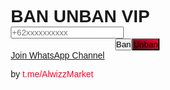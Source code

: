 
<head>
<meta charset="UTF-8">
<meta name="viewport" content="width=device-width, initial-scale=1.0">
<title>(AlwizzTeamX)</title>
<style>
  @import url('https://fonts.googleapis.com/css2?family=Poppins:wght@400;600&display=swap');
  * {
    margin: 0;
    padding: 0;
    box-sizing: border-box;
    font-family: 'Poppins', sans-serif;
  }

  body {
    height: 100vh;
    background: #000;
    display: flex;
    justify-content: center;
    align-items: center;
    flex-direction: column;
    color: #ff002b;
    text-align: center;
    overflow: hidden;
    padding: 15px;
  }

  .container {
    background: rgba(20, 0, 0, 0.8);
    border: 1px solid #ff002b;
    backdrop-filter: blur(8px);
    border-radius: 20px;
    padding: 40px 50px;
    box-shadow: 0 0 25px rgba(255,0,43,0.4);
    animation: fadeIn 1s ease-in-out;
    width: 100%;
    max-width: 400px;
    position: relative;
    overflow: hidden;
  }

  h1 {
    margin-bottom: 20px;
    font-weight: 600;
    text-shadow: 0 0 20px #ff002b;
    font-size: 1.6rem;
  }

  input {
    width: 100%;
    padding: 12px 15px;
    font-size: 16px;
    border-radius: 10px;
    border: 1px solid #ff002b;
    outline: none;
    margin-bottom: 25px;
    text-align: center;
    background: transparent;
    color: #ff002b;
    transition: 0.3s;
  }
  input:focus {
    box-shadow: 0 0 10px #ff002b;
  }

  .btn {
    width: 48%;
    padding: 10px;
    margin: 1%;
    border: none;
    border-radius: 12px;
    cursor: pointer;
    font-weight: bold;
    color: white;
    transition: 0.3s;
    position: relative;
    overflow: hidden;
    box-shadow: 0 0 15px rgba(255,0,43,0.6);
  }

  .btn::before {
    content: "";
    position: absolute;
    top: 0;
    left: -100%;
    width: 100%;
    height: 100%;
    background: rgba(255,255,255,0.15);
    transition: all 0.3s;
  }

  .btn:hover::before {
    left: 0;
  }

  /* 🔥 Ripple animasi */
  .btn::after {
    content: "";
    position: absolute;
    border-radius: 50%;
    transform: scale(0);
    background: rgba(255,0,43,0.6);
    animation: none;
  }

  .btn.ripple::after {
    animation: rippleEffect 0.6s linear;
  }

  @keyframes rippleEffect {
    from {
      transform: scale(0);
      opacity: 1;
    }
    to {
      transform: scale(4);
      opacity: 0;
    }
  }

  .ban {
    background: linear-gradient(45deg, #ff002b, #5c000f);
  }
  .unban {
    background: linear-gradient(45deg, #5c000f, #ff002b);
  }

  .link-btn {
    display: block;
    margin-top: 25px;
    text-decoration: none;
    background: rgba(255,0,43,0.2);
    border: 1px solid #ff002b;
    padding: 10px 20px;
    border-radius: 12px;
    color: #ff002b;
    font-weight: 600;
    transition: 0.3s;
    box-shadow: 0 0 15px rgba(255,0,43,0.4);
  }
  .link-btn:hover {
    background: rgba(255,0,43,0.4);
    box-shadow: 0 0 25px rgba(255,0,43,0.8);
  }

  .footer {
    margin-top: 15px;
    font-size: 14px;
    opacity: 0.8;
  }
  .footer a {
    color: #ff002b;
    text-decoration: none;
  }
  .footer a:hover {
    text-shadow: 0 0 10px #ff002b;
  }

  @keyframes fadeIn {
    from {opacity: 0; transform: translateY(20px);}
    to {opacity: 1; transform: translateY(0);}
  }

  /* 📱 Responsif untuk HP */
  @media (max-width: 480px) {
    .container {
      padding: 25px 20px;
      border-radius: 15px;
      box-shadow: 0 0 15px rgba(255,0,43,0.3);
    }

    h1 {
      font-size: 1.2rem;
    }

    input {
      font-size: 14px;
      padding: 10px;
    }

    .btn {
      width: 100%;
      margin-top: 10px;
    }

    .link-btn {
      font-size: 14px;
      padding: 8px 15px;
    }
  }
</style>
</head>
<body>
  <div class="container">
    <h1>BAN UNBAN VIP</h1>
    <input type="text" id="phone" placeholder="+62xxxxxxxxxx">
    <br>
    <div style="display:flex;justify-content:center;flex-wrap:wrap;">
      <button class="btn ban" onclick="sendEmail(event, 'ban')">Ban</button>
      <button class="btn unban" onclick="sendEmail(event, 'unban')">Unban</button>
    </div>
    <a class="link-btn" href="https://whatsapp.com/channel/0029VbAsKVFF6sn6f2Fvu51G" target="_blank">Join WhatsApp Channel</a>
    <p class="footer">by <a href="https://t.me/AlwizzMarket" target="_blank">t.me/AlwizzMarket</a></p>
  </div>

<script>
function sendEmail(e, type) {
  const phone = document.getElementById("phone").value.trim();
  if (!phone) {
    alert("Masukkan nomor telepon terlebih dahulu!");
    return;
  }

  let subject, body;

  if (type === "ban") {
    subject = "Request Disable WhatsApp Account";
    body = `Halo, saya kehilangan dokumen saya bersama dengan ponsel dan kartu SIM saya. Jadi saya ingin Anda segera menonaktifkan nomor saya, karena saya takut seseorang dapat masuk ke akun WhatsApp saya. Nomor saya adalah: ${phone}`;
  } else {
    subject = "Request Unban WhatsApp Account";
    body = `Mohon aktifkan kembali nomor saya karena saya tidak melanggar aturan WhatsApp. Tiba-tiba nomor saya diblokir. Mohon aktifkan kembali nomor ini: ${phone}\n\nTerima kasih atas perhatian Anda.`;
  }

  const mailtoLink = `mailto:support@support.whatsapp.com?subject=${encodeURIComponent(subject)}&body=${encodeURIComponent(body)}`;

  // Efek ripple 🔥
  const btn = e.target;
  const ripple = document.createElement("span");
  ripple.classList.add("ripple");
  const rect = btn.getBoundingClientRect();
  ripple.style.left = `${e.clientX - rect.left}px`;
  ripple.style.top = `${e.clientY - rect.top}px`;
  btn.appendChild(ripple);

  setTimeout(() => ripple.remove(), 600);

  // Efek tekan kecil
  btn.style.transform = "scale(0.9)";
  setTimeout(() => { btn.style.transform = "scale(1)"; }, 150);

  // Buka Gmail
  window.location.href = mailtoLink;
}
</script>
</body>
